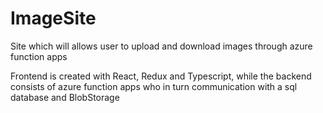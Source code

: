 # ImageSite
Site which will allows user to upload and download images through azure function apps

Frontend is created with React, Redux and Typescript, while the backend consists of azure function apps who in turn communication with a sql database and BlobStorage
